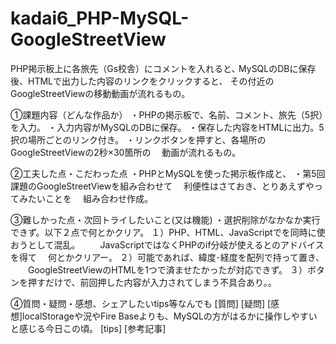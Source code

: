# kadai6_PHP-MySQL-GoogleStreetView
PHP掲示板上に各旅先（Gs校舎）にコメントを入れると､
MySQLのDBに保存後、HTMLで出力した内容のリンクをクリックすると、
その付近のGoogleStreetViewの移動動画が流れるもの。

①課題内容（どんな作品か）
・PHPの掲示板で、名前、コメント、旅先（5択）を入力。
・入力内容がMySQLのDBに保存。
・保存した内容をHTMLに出力。5択の場所ごとのリンク付き。
・リンクボタンを押すと、各場所のGoogleStreetViewの2秒×30箇所の
　動画が流れるもの。

②工夫した点・こだわった点
・PHPとMySQLを使った掲示板作成と、
・第5回課題のGoogleStreetViewを組み合わせて
　利便性はさておき、とりあえずやってみたいことを
 　組み合わせ作成。

③難しかった点・次回トライしたいこと(又は機能)
・選択削除がなかなか実行できず。以下２点で何とかクリア。
１）PHP、HTML、JavaScriptでを同時に使おうとして混乱。
　　JavaScriptではなくPHPのif分岐が使えるとのアドバイスを得て
  　何とかクリアー。
２）可能であれば、緯度･経度を配列で持って置き、
　　GoogleStreetViewのHTMLを1つで済ませたかったが対応できず。
３）ボタンを押すだけで、前回押した内容が入力されてしまう不具合あり。。

④質問・疑問・感想、シェアしたいtips等なんでも
[質問]
[疑問]
[感想]localStorageや況やFire Baseよりも、MySQLの方がはるかに操作しやすいと感じる今日この頃。
[tips]
[参考記事]
